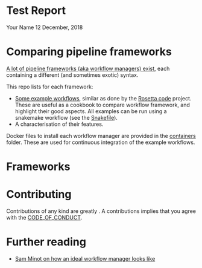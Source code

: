Test Report
================
Your Name
12 December, 2018

# Comparing pipeline frameworks

[A lot of pipeline frameworks (aka workflow managers)
exist](https://github.com/pditommaso/awesome-pipeline), each containing
a different (and sometimes exotic) syntax.

This repo lists for each framework:

  - [Some example workflows](/examples), similar as done by the [Rosetta
    code](http://www.rosettacode.org/wiki/Rosetta_Code) project. These
    are useful as a cookbook to compare workflow framework, and
    highlight their good aspects. All examples can be run using a
    snakemake workflow (see the [Snakefile](Snakefile)).
  - A characterisation of their features.

Docker files to install each workflow manager are provided in the
[containers](containers) folder. These are used for continuous
integration of the example workflows.

# Frameworks

# Contributing

Contributions of any kind are greatly . A contributions implies that you
agree with the [CODE\_OF\_CONDUCT](CODE_OF_CONDUCT.md).

# Further reading

  - [Sam Minot on how an ideal workflow manager looks
    like](https://www.minot.bio/home/2018/9/22/the-rise-of-the-machines-workflow-managers-for-bioinformatics)
